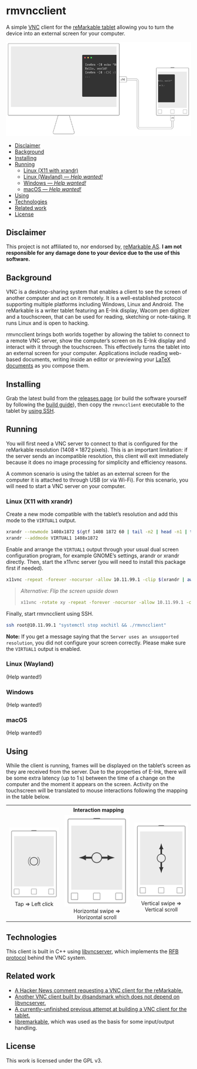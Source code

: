 # rmvncclient

A simple [VNC](https://en.wikipedia.org/wiki/Virtual_Network_Computing) client for the [reMarkable tablet](https://remarkable.com) allowing you to turn the device into an external screen for your computer.

<img alt="Illustration of a reMarkable table connected to a computer, showing half of a terminal window through its E-Ink screen" src="media/setup.svg" width="700">

* [Disclaimer](#disclaimer)
* [Background](#background)
* [Installing](#installing)
* [Running](#running)
    - [Linux (X11 with xrandr)](#linux-x11-with-xrandr)
    - [Linux (Wayland) — _Help wanted!_](#linux-wayland)
    - [Windows — _Help wanted!_](#windows)
    - [macOS — _Help wanted!_](#macos)
* [Using](#using)
* [Technologies](#technologies)
* [Related work](#related-work)
* [License](#license)

## Disclaimer

This project is not affiliated to, nor endorsed by, [reMarkable AS](https://remarkable.com/).
**I am not responsible for any damage done to your device due to the use of this software.**

## Background

VNC is a desktop-sharing system that enables a client to see the screen of another computer and act on it remotely.
It is a well-established protocol supporting multiple platforms including Windows, Linux and Android.
The reMarkable is a writer tablet featuring an E-Ink display, Wacom pen digitizer and a touchscreen, that can be used for reading, sketching or note-taking.
It runs Linux and is open to hacking.

rmvncclient brings both worlds together by allowing the tablet to connect to a remote VNC server, show the computer’s screen on its E-Ink display and interact with it through the touchscreen.
This effectively turns the tablet into an external screen for your computer.
Applications include reading web-based documents, writing inside an editor or previewing your [LaTeX documents](https://www.latex-project.org/) as you compose them.

## Installing

Grab the latest build from the [releases page](https://github.com/matteodelabre/rmvncclient/releases) (or build the software yourself by following the [build guide](BUILD.md)), then copy the `rmvncclient` executable to the tablet by [using SSH](https://remarkablewiki.com/tech/ssh).

## Running

You will first need a VNC server to connect to that is configured for the reMarkable resolution (1408 × 1872 pixels).
This is an important limitation: if the server sends an incompatible resolution, this client will exit immediately because it does no image processing for simplicity and efficiency reasons.

A common scenario is using the tablet as an external screen for the computer it is attached to through USB (or via Wi-Fi).
For this scenario, you will need to start a VNC server on your computer.

### Linux (X11 with xrandr)

Create a new mode compatible with the tablet’s resolution and add this mode to the `VIRTUAL1` output.

```sh
xrandr --newmode 1408x1872 $(gtf 1408 1872 60 | tail -n2 | head -n1 | tr -s ' ' | cut -d' ' -f4-)
xrandr --addmode VIRTUAL1 1408x1872
```

Enable and arrange the `VIRTUAL1` output through your usual dual screen configuration program, for example GNOME’s settings, arandr or xrandr directly.
Then, start the x11vnc server (you will need to install this package first if needed).

```sh
x11vnc -repeat -forever -nocursor -allow 10.11.99.1 -clip $(xrandr | awk '/VIRTUAL1 connected/{print $3}')
```

> _Alternative: Flip the screen upside down_
>
> ```sh
> x11vnc -rotate xy -repeat -forever -nocursor -allow 10.11.99.1 -clip $(xrandr | awk '/VIRTUAL1 connected/{print $3}')
> ```

Finally, start rmvncclient using SSH.

```sh
ssh root@10.11.99.1 "systemctl stop xochitl && ./rmvncclient"
```

**Note:** If you get a message saying that the `Server uses an unsupported resolution`, you did not configure your screen correctly. Please make sure the `VIRTUAL1` output is enabled.

### Linux (Wayland)

(Help wanted!)

### Windows

(Help wanted!)

### macOS

(Help wanted!)

## Using

While the client is running, frames will be displayed on the tablet’s screen as they are received from the server.
Due to the properties of E-Ink, there will be some extra latency (up to 1 s) between the time of a change on the computer and the moment it appears on the screen.
Activity on the touchscreen will be translated to mouse interactions following the mapping in the table below.

<table>
<tr>
<th colspan="3">
    Interaction mapping
</th>
</tr>
<tr>
<td align="center">
    <img src="media/tap.svg" width="200" alt=""><br>
    Tap ⇒ Left click
</td>
<td align="center">
    <img src="media/scroll-x.svg" width="200" alt=""><br>
    Horizontal swipe ⇒ Horizontal scroll
</td>
<td align="center">
    <img src="media/scroll-y.svg" width="200" alt=""><br>
    Vertical swipe ⇒ Vertical scroll
</td>
</tr>
</table>

## Technologies

This client is built in C++ using [libvncserver](https://github.com/LibVNC/libvncserver), which implements the [RFB protocol](https://tools.ietf.org/html/rfc6143) behind the VNC system.

## Related work

- [A Hacker News comment requesting a VNC client for the reMarkable.](https://news.ycombinator.com/item?id=13115739)
- [Another VNC client built by @sandsmark which does not depend on libvncserver.](https://github.com/sandsmark/revncable)
- [A currently-unfinished previous attempt at building a VNC client for the tablet.](https://github.com/damienchallet/vnc-remarkable)
- [libremarkable](https://github.com/canselcik/libremarkable), which was used as the basis for some input/output handling.

## License

This work is licensed under the GPL v3.
